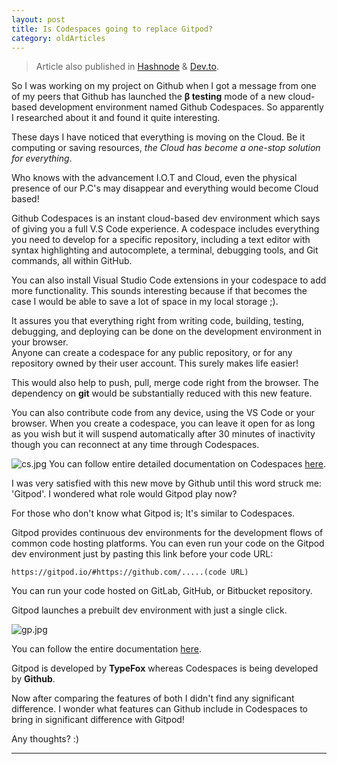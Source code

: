 ```yaml
---
layout: post 
title: Is Codespaces going to replace Gitpod?
category: oldArticles
---
```


> Article also published in [Hashnode](https://surajv.hashnode.dev/) & [Dev.to](https://dev.to/surajv).

So I was working on my project on Github when I got a message from one of my peers that Github has launched the **β testing** mode of a new cloud-based development environment named Github Codespaces. So apparently I researched about it and found it quite interesting.<br>

These days I have noticed that everything is moving on the Cloud. Be it computing or saving resources, *the Cloud has become a one-stop solution for everything*. <br>

Who knows with the advancement I.O.T and Cloud, even the physical presence of our P.C's may disappear and everything would become Cloud based! <br>

Github Codespaces is an instant cloud-based dev environment which says of giving you a full V.S Code experience. A codespace includes everything you need to develop for a specific repository, including a text editor with syntax highlighting and autocomplete, a terminal, debugging tools, and Git commands, all within GitHub. <br>

You can also install Visual Studio Code extensions in your codespace to add more functionality. This sounds interesting because if that becomes the case I would be able to save a lot of space in my local storage ;). <br>

It assures you that everything right from writing code, building, testing, debugging, and deploying can be done on the development environment in your browser. <br>
Anyone can create a codespace for any public repository, or for any repository owned by their user account.  This surely makes life easier! <br>

This would also help to push, pull, merge code right from the browser. The dependency on **git** would be substantially reduced with this new feature.<br>

You can also contribute code from any device, using the VS Code or your browser. When you create a codespace, you can leave it open for as long as you wish but it will suspend automatically after 30 minutes of inactivity though you can reconnect at any time through Codespaces. <br>

![cs.jpg](https://cdn.hashnode.com/res/hashnode/image/upload/v1599383834851/-mmwE9g-y.jpeg)
You can follow entire detailed documentation on Codespaces [here](https://docs.github.com/en/github/developing-online-with-codespaces/about-codespaces).

I was very satisfied with this new move by Github until this word struck me: 'Gitpod'. I wondered what role would Gitpod play now? <br>

For those who don't know what Gitpod is; It's similar to Codespaces. <br>

Gitpod provides continuous dev environments for the development flows of common code hosting platforms. 
You can even run your code on the Gitpod dev environment just by pasting this link before your code URL:

```
https://gitpod.io/#https://github.com/.....(code URL)
```
You can run your code hosted on GitLab, GitHub, or Bitbucket repository.<br>

Gitpod launches a prebuilt dev environment with just a single click.<br>

![gp.jpg](https://cdn.hashnode.com/res/hashnode/image/upload/v1599383820028/we0wx0wev.jpeg)

You can follow the entire documentation  [here](https://www.gitpod.io/docs/). 
<br> 

Gitpod is developed by **TypeFox** whereas Codespaces is being developed by **Github**.

Now after comparing the features of both I didn't find any significant difference. I wonder what features can Github include in Codespaces to bring in significant difference with Gitpod! 
<br>

Any thoughts? :)

---------------------
